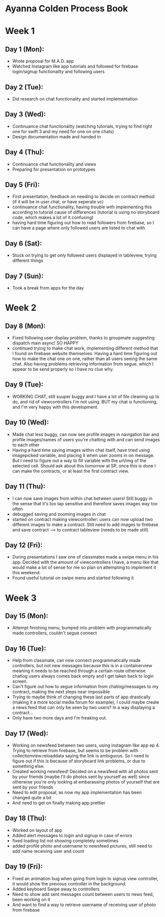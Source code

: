 # Ayanna Colden Process Book

# Week 1
## Day 1 (Mon):
* Wrote proposal for M.A.D. app
* Watched Instagram like app tutorials and followed for firebase login/signup functionality and following users

## Day 2 (Tue): 
* Did research on chat functionality and started implementation

## Day 3 (Wed):
* Continuance chat functionality (watching tutorials, trying to find right one for swift 3 and my need for one on one chats)
* Design documentation made and handed in

## Day 4 (Thu):
* Continuance chat functionality and views
* Preparing for presentation on prototypes

## Day 5 (Fri):
* First presentation, feedback on needing to decide on contract method (if it will be in user chat, or have seperate vc)
* continuance chat functionality, having trouble with implementing this according to tutorial cause of differences (tutorial is using no storyboard code, which makes a lot of it confusing)
* having hard time figuring out how to read followers from firebase, so I can have a page where only followed users are listed to chat with

## Day 6 (Sat):
* Stuck on trying to get only followed users displayed in tableview, trying different things

## Day 7 (Sun):
* Took a break from apps for the day

# Week 2
## Day 8 (Mon):
* Fixed following user display problem, thanks to groupmate suggesting dispatch main async! SO HAPPY
* continued trying to make chat work, implementing different method that I found on firebase website themselves. Having a hard time figuring out how to make the chat one on one, rather than all users seeing the same chat. Also having problems retrieving information from segue, which I appear to be send properly so I have no clue why.

## Day 9 (Tue):
* WORKING CHAT, still suuper buggy and I have a lot of file cleaning up to do, and rid of viewcontrollers I'm not using. BUT my chat is functioning, and I'm very happy with this development. 

## Day 10 (Wed):
* Made chat less buggy, can now see profile images in navigation bar and profile images/names of users you're chatting with and can send images to each other
* Having a hard time saving images within chat itself, have tried using imagepicked variable, and placing it when user zooms in on message. But I need to figure out a way to fill variable with the url/img of the selected cell. Should ask about this tomorrow at SP, once this is done I can make the contracts, or at least the first contract view. 

## Day 11 (Thu):
* I can now save images from within chat between users! Still buggy in the sense that it's too tap sensitive and therefore saves images way too often
* debugged saving and zooming images in chat
* started on contract making viewcontroller: users can now upload two different images to make a contract. Still need to add images to firebase and save contract --> to contract tableview (needs to be made still)

## Day 12 (Fri):
* During presentations I saw one of classmates made a swipe menu in his app. Decided with the amount of viewcontrollers I have, a menu like that would make a lot of sense for me so plan on attempting to implement it this weekend. 
* Found useful tutorial on swipe menu and started following it

# Week 3
## Day 15 (Mon):
* Attempt finishing menu, bumped into problem with programmatically made controllers, couldn't segue connect

## Day 16 (Tue):
* Help from classmate, can now connect programmatically made controllers, but not new messages because this is in a containerview meaning it needs to be reached through a certain route otherwise chatlog users always comes back empty and I get taken back to login screen.
* Can't figure out how to segue information from chatlog/messages to my contract, making the next steps near impossible
* Trying to maybe think of changing these last parts of app drastically (making it a more social media forum for example), I could maybe create a news feed that can only be seen by two users? In a way displaying a contract...
* Only have two more days and I'm freaking out.

## Day 17 (Wed):
* Working on newsfeed between two users, using instagram like app ep 4. Trying to retrieve from firebase, but seems to be problem with collectionview.reloaddata saying the link is ambiguous. So I need to figure out if this is because of storyboard link problems, or due to something else. 
* Created working newsfeed! Decided on a newsfeed with all photos sent by your friends (maybe I'll do photos sent by yourself as well) since otherwise you're only looking at embarassing photos of yourself that are sent by your friends
* Need to edit proposal, as now my app implementation has been changed quite a bit
* And need to get on finally making app prettier

## Day 18 (Thu):
* Worked on layout of app
* Added alert messages to login and signup in case of errors
* fixed loading list not showing completely sometimes
* added profile photo and username to newsfeed pictures, still need to add name receiving user and count

## Day 19 (Fri): 
* Fixed an animation bug when going from login to signup view controller, it would show the previous controller in the background. 
* Added keyboard Swipe away to controllers
* Need to show add sent messages count between users to news feed, been working on it
* And want to find a way to retrieve username of receiving user of photo from firebase
